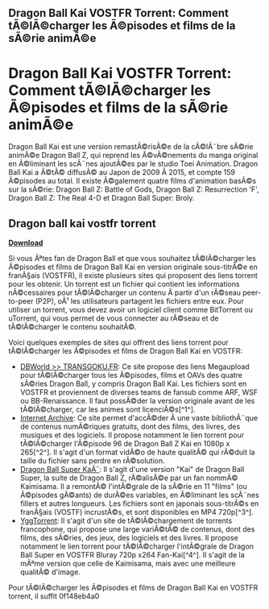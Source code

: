 ## Dragon Ball Kai VOSTFR Torrent: Comment tÃ©lÃ©charger les Ã©pisodes et films de la sÃ©rie animÃ©e

  
# Dragon Ball Kai VOSTFR Torrent: Comment tÃ©lÃ©charger les Ã©pisodes et films de la sÃ©rie animÃ©e
 
Dragon Ball Kai est une version remastÃ©risÃ©e de la cÃ©lÃ¨bre sÃ©rie animÃ©e Dragon Ball Z, qui reprend les Ã©vÃ©nements du manga original en Ã©liminant les scÃ¨nes ajoutÃ©es par le studio Toei Animation. Dragon Ball Kai a Ã©tÃ© diffusÃ© au Japon de 2009 Ã  2015, et compte 159 Ã©pisodes au total. Il existe Ã©galement quatre films d'animation basÃ©s sur la sÃ©rie: Dragon Ball Z: Battle of Gods, Dragon Ball Z: Resurrection 'F', Dragon Ball Z: The Real 4-D et Dragon Ball Super: Broly.
 
## Dragon ball kai vostfr torrent


[**Download**](https://www.google.com/url?q=https%3A%2F%2Furluso.com%2F2tM4mr&sa=D&sntz=1&usg=AOvVaw0hHKH7yzvqkSIWZJi1tF1q)

 
Si vous Ãªtes fan de Dragon Ball et que vous souhaitez tÃ©lÃ©charger les Ã©pisodes et films de Dragon Ball Kai en version originale sous-titrÃ©e en franÃ§ais (VOSTFR), il existe plusieurs sites qui proposent des liens torrent pour les obtenir. Un torrent est un fichier qui contient les informations nÃ©cessaires pour tÃ©lÃ©charger un contenu Ã  partir d'un rÃ©seau peer-to-peer (P2P), oÃ¹ les utilisateurs partagent les fichiers entre eux. Pour utiliser un torrent, vous devez avoir un logiciel client comme BitTorrent ou uTorrent, qui vous permet de vous connecter au rÃ©seau et de tÃ©lÃ©charger le contenu souhaitÃ©.
 
Voici quelques exemples de sites qui offrent des liens torrent pour tÃ©lÃ©charger les Ã©pisodes et films de Dragon Ball Kai en VOSTFR:
 
- [DBWorld >> TRANSGOKU.FR](https://www.transgoku.fr/telecharger/episodes): Ce site propose des liens Megaupload pour tÃ©lÃ©charger tous les Ã©pisodes, films et OAVs des quatre sÃ©ries Dragon Ball, y compris Dragon Ball Kai. Les fichiers sont en VOSTFR et proviennent de diverses teams de fansub comme ARF, WSF ou BB-Renaissance. Il faut possÃ©der la version originale avant de les tÃ©lÃ©charger, car les animes sont licenciÃ©s[^1^].
- [Internet Archive](https://archive.org/details/dragon-ball-z-kai-1080p-x-265-96): Ce site permet d'accÃ©der Ã  une vaste bibliothÃ¨que de contenus numÃ©riques gratuits, dont des films, des livres, des musiques et des logiciels. Il propose notamment le lien torrent pour tÃ©lÃ©charger l'Ã©pisode 96 de Dragon Ball Z Kai en 1080p x 265[^2^]. Il s'agit d'un format vidÃ©o de haute qualitÃ© qui rÃ©duit la taille du fichier sans perdre en rÃ©solution.
- [Dragon Ball Super KaÃ¯](https://archive.org/details/dragon-ball-super-fan-kai-kaimisama): Il s'agit d'une version "Kai" de Dragon Ball Super, la suite de Dragon Ball Z, rÃ©alisÃ©e par un fan nommÃ© Kaimisama. Il a remontÃ© l'intÃ©grale de la sÃ©rie en 11 "films" (ou Ã©pisodes gÃ©ants) de durÃ©es variables, en Ã©liminant les scÃ¨nes fillers et autres longueurs. Les fichiers sont en japonais sous-titrÃ©s en franÃ§ais (VOSTF) incrustÃ©s, et sont disponibles en MP4 720p[^3^].
- [YggTorrent](https://www3.yggtorrent.do/torrent/filmvidÃ©o/animation-sÃ©rie/448786-dragon+ball+super+-+intÃ©grale+fansub+vostfr+bluray+720p+x264+fan-kai): Il s'agit d'un site de tÃ©lÃ©chargement de torrents francophone, qui propose une large variÃ©tÃ© de contenus, dont des films, des sÃ©ries, des jeux, des logiciels et des livres. Il propose notamment le lien torrent pour tÃ©lÃ©charger l'intÃ©grale de Dragon Ball Super en VOSTFR Bluray 720p x264 Fan-Kai[^4^]. Il s'agit de la mÃªme version que celle de Kaimisama, mais avec une meilleure qualitÃ© d'image.

Pour tÃ©lÃ©charger les Ã©pisodes et films de Dragon Ball Kai en VOSTFR torrent, il suffit
 0f148eb4a0
